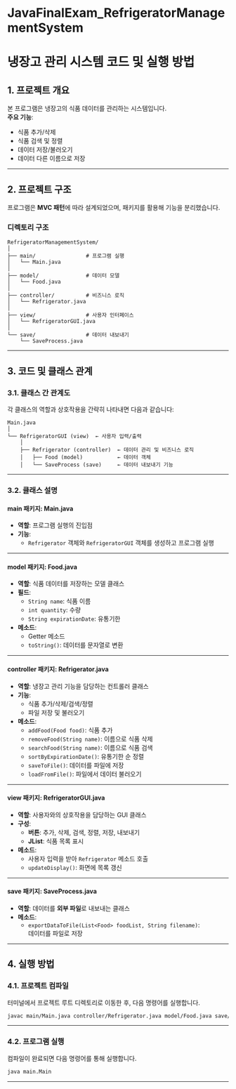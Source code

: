 # JavaFinalExam_RefrigeratorManagementSystem

# **냉장고 관리 시스템 코드 및 실행 방법**

## **1. 프로젝트 개요**  
본 프로그램은 냉장고의 식품 데이터를 관리하는 시스템입니다.  
**주요 기능**:  
- 식품 추가/삭제  
- 식품 검색 및 정렬  
- 데이터 저장/불러오기  
- 데이터 다른 이름으로 저장

---

## **2. 프로젝트 구조**  

프로그램은 **MVC 패턴**에 따라 설계되었으며, 패키지를 활용해 기능을 분리했습니다.

### **디렉토리 구조**  
```plaintext
RefrigeratorManagementSystem/
│
├── main/                # 프로그램 실행
│   └── Main.java
│
├── model/               # 데이터 모델
│   └── Food.java
│
├── controller/          # 비즈니스 로직
│   └── Refrigerator.java
│
├── view/                # 사용자 인터페이스
│   └── RefrigeratorGUI.java
│
└── save/                # 데이터 내보내기
    └── SaveProcess.java
```

---

## **3. 코드 및 클래스 관계**  

### **3.1. 클래스 간 관계도**  
각 클래스의 역할과 상호작용을 간략히 나타내면 다음과 같습니다:

```plaintext
Main.java
│
└── RefrigeratorGUI (view)  ← 사용자 입력/출력
    │
    ├── Refrigerator (controller)  ← 데이터 관리 및 비즈니스 로직
    │   ├── Food (model)           ← 데이터 객체
    │   └── SaveProcess (save)     ← 데이터 내보내기 기능
```

---

### **3.2. 클래스 설명**  

#### **main 패키지: Main.java**  
- **역할**: 프로그램 실행의 진입점  
- **기능**:  
   - `Refrigerator` 객체와 `RefrigeratorGUI` 객체를 생성하고 프로그램 실행  

---

#### **model 패키지: Food.java**  
- **역할**: 식품 데이터를 저장하는 모델 클래스  
- **필드**:  
   - `String name`: 식품 이름  
   - `int quantity`: 수량  
   - `String expirationDate`: 유통기한  
- **메소드**:  
   - Getter 메소드  
   - `toString()`: 데이터를 문자열로 변환  

---

#### **controller 패키지: Refrigerator.java**  
- **역할**: 냉장고 관리 기능을 담당하는 컨트롤러 클래스  
- **기능**:  
   - 식품 추가/삭제/검색/정렬  
   - 파일 저장 및 불러오기  
- **메소드**:  
   - `addFood(Food food)`: 식품 추가  
   - `removeFood(String name)`: 이름으로 식품 삭제  
   - `searchFood(String name)`: 이름으로 식품 검색  
   - `sortByExpirationDate()`: 유통기한 순 정렬  
   - `saveToFile()`: 데이터를 파일에 저장  
   - `loadFromFile()`: 파일에서 데이터 불러오기  

---

#### **view 패키지: RefrigeratorGUI.java**  
- **역할**: 사용자와의 상호작용을 담당하는 GUI 클래스  
- **구성**:  
   - **버튼**: 추가, 삭제, 검색, 정렬, 저장, 내보내기  
   - **JList**: 식품 목록 표시  
- **메소드**:  
   - 사용자 입력을 받아 `Refrigerator` 메소드 호출  
   - `updateDisplay()`: 화면에 목록 갱신  

---

#### **save 패키지: SaveProcess.java**  
- **역할**: 데이터를 **외부 파일**로 내보내는 클래스  
- **메소드**:  
   - `exportDataToFile(List<Food> foodList, String filename)`:  
     데이터를 파일로 저장  

---

## **4. 실행 방법**  

### **4.1. 프로젝트 컴파일**  
터미널에서 프로젝트 루트 디렉토리로 이동한 후, 다음 명령어를 실행합니다.

```bash
javac main/Main.java controller/Refrigerator.java model/Food.java save/SaveProcess.java view/RefrigeratorGUI.java
```

---

### **4.2. 프로그램 실행**  
컴파일이 완료되면 다음 명령어를 통해 실행합니다.

```bash
java main.Main
```

---